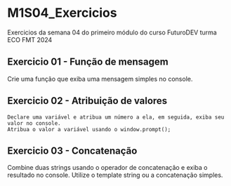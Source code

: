 # M1S04_Exercicios

Exercicios da semana 04 do primeiro módulo do curso FuturoDEV turma ECO FMT 2024

## Exercicio 01 - Função de mensagem

Crie uma função que exiba uma mensagem simples no console.

## Exercicio 02 - Atribuição de valores
    Declare uma variável e atribua um número a ela, em seguida, exiba seu valor no console.
    Atribua o valor a variável usando o window.prompt();

## Exercicio 03 - Concatenação

Combine duas strings usando o operador de concatenação e exiba o resultado no console.
Utilize o template string ou a concatenação simples.

